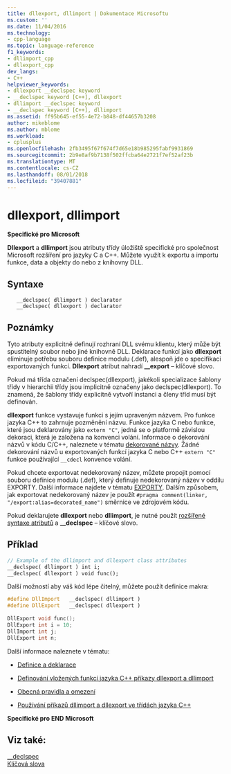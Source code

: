 ```yaml
---
title: dllexport, dllimport | Dokumentace Microsoftu
ms.custom: ''
ms.date: 11/04/2016
ms.technology:
- cpp-language
ms.topic: language-reference
f1_keywords:
- dllimport_cpp
- dllexport_cpp
dev_langs:
- C++
helpviewer_keywords:
- dllexport __declspec keyword
- __declspec keyword [C++], dllexport
- dllimport __declspec keyword
- __declspec keyword [C++], dllimport
ms.assetid: ff95b645-ef55-4e72-b848-df44657b3208
author: mikeblome
ms.author: mblome
ms.workload:
- cplusplus
ms.openlocfilehash: 2fb3495f67f674f7d65e18b985295fabf9931869
ms.sourcegitcommit: 2b9e8af9b7138f502ffcba64e2721f7ef52af23b
ms.translationtype: MT
ms.contentlocale: cs-CZ
ms.lasthandoff: 08/01/2018
ms.locfileid: "39407881"
---
```

# <a name="dllexport-dllimport"></a>dllexport, dllimport
**Specifické pro Microsoft**  
  
 **Dllexport** a **dllimport** jsou atributy třídy úložiště specifické pro společnost Microsoft rozšíření pro jazyky C a C++. Můžete využít k exportu a importu funkce, data a objekty do nebo z knihovny DLL.  
  
## <a name="syntax"></a>Syntaxe  
  
```  
   __declspec( dllimport ) declarator  
   __declspec( dllexport ) declarator  
```  
  
## <a name="remarks"></a>Poznámky  
 Tyto atributy explicitně definují rozhraní DLL svému klientu, který může být spustitelný soubor nebo jiné knihovně DLL. Deklarace funkcí jako **dllexport** eliminuje potřebu souboru definice modulu (.def), alespoň jde o specifikaci exportovaných funkcí. **Dllexport** atribut nahradí **__export** – klíčové slovo.  
  
 Pokud má třída označení declspec(dllexport), jakékoli specializace šablony třídy v hierarchii třídy jsou implicitně označeny jako declspec(dllexport). To znamená, že šablony třídy explicitně vytvoří instanci a členy tříd musí být definován.  
  
 **dllexport** funkce vystavuje funkci s jejím upraveným názvem. Pro funkce jazyka C++ to zahrnuje pozměnění názvu. Funkce jazyka C nebo funkce, které jsou deklarovány jako `extern "C"`, jedná se o platformě závislou dekoraci, která je založena na konvenci volání. Informace o dekorování názvů v kódu C/C++, naleznete v tématu [dekorované názvy](../build/reference/decorated-names.md). Žádné dekorování názvů u exportovaných funkcí jazyka C nebo C++ `extern "C"` funkce používající `__cdecl` konvence volání.  
  
 Pokud chcete exportovat nedekorovaný název, můžete propojit pomocí souboru definice modulu (.def), který definuje nedekorovaný název v oddílu EXPORTY. Další informace najdete v tématu [EXPORTY](../build/reference/exports.md). Dalším způsobem, jak exportovat nedekorovaný název je použít `#pragma comment(linker, "/export:alias=decorated_name")` směrnice ve zdrojovém kódu.  
  
 Pokud deklarujete **dllexport** nebo **dllimport**, je nutné použít [rozšířené syntaxe atributů](../cpp/declspec.md) a **__declspec** – klíčové slovo.  
  
## <a name="example"></a>Příklad  
  
```cpp  
// Example of the dllimport and dllexport class attributes  
__declspec( dllimport ) int i;  
__declspec( dllexport ) void func();  
```  
  
 Další možností aby váš kód lépe čitelný, můžete použít definice makra:  
  
```cpp  
#define DllImport   __declspec( dllimport )  
#define DllExport   __declspec( dllexport )  
  
DllExport void func();  
DllExport int i = 10;  
DllImport int j;  
DllExport int n;  
```  
  
 Další informace naleznete v tématu:  
  
-   [Definice a deklarace](../cpp/definitions-and-declarations-cpp.md)  
  
-   [Definování vložených funkcí jazyka C++ příkazy dllexport a dllimport](../cpp/defining-inline-cpp-functions-with-dllexport-and-dllimport.md)  
  
-   [Obecná pravidla a omezení](../cpp/general-rules-and-limitations.md)  
  
-   [Používání příkazů dllimport a dllexport ve třídách jazyka C++](../cpp/using-dllimport-and-dllexport-in-cpp-classes.md)  
  
 **Specifické pro END Microsoft**  
  
## <a name="see-also"></a>Viz také:  
 [__declspec](../cpp/declspec.md)   
 [Klíčová slova](../cpp/keywords-cpp.md)